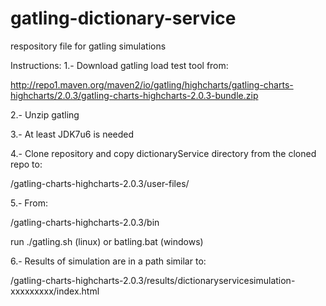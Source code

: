 gatling-dictionary-service
==========================

respository file for gatling simulations

Instructions:
1.- Download gatling load test tool from: 

  http://repo1.maven.org/maven2/io/gatling/highcharts/gatling-charts-highcharts/2.0.3/gatling-charts-highcharts-2.0.3-bundle.zip
  
2.- Unzip gatling

3.- At least JDK7u6 is needed

4.- Clone repository and copy dictionaryService directory from the cloned repo to:
  
  <path where gatling is installed>/gatling-charts-highcharts-2.0.3/user-files/
  
5.- From:

  <path where gatling is installed>/gatling-charts-highcharts-2.0.3/bin

  run ./gatling.sh (linux) or batling.bat (windows)
  
6.- Results of simulation are in a path similar to:

  <path where gatling is installed>/gatling-charts-highcharts-2.0.3/results/dictionaryservicesimulation-xxxxxxxxx/index.html
